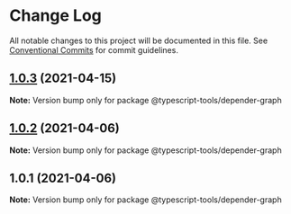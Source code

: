 # Change Log

All notable changes to this project will be documented in this file.
See [Conventional Commits](https://conventionalcommits.org) for commit guidelines.

## [1.0.3](https://github.com/typescript-tools/typescript-tools/compare/@typescript-tools/depender-graph@1.0.2...@typescript-tools/depender-graph@1.0.3) (2021-04-15)

**Note:** Version bump only for package @typescript-tools/depender-graph





## [1.0.2](https://github.com/typescript-tools/typescript-tools/compare/@typescript-tools/depender-graph@1.0.1...@typescript-tools/depender-graph@1.0.2) (2021-04-06)

**Note:** Version bump only for package @typescript-tools/depender-graph





## 1.0.1 (2021-04-06)

**Note:** Version bump only for package @typescript-tools/depender-graph
